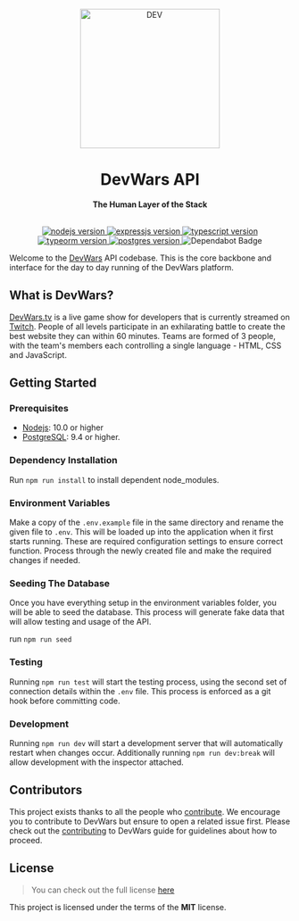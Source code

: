 <div align="center">
  <br>
  <img alt="DEV" src="https://i.imgur.com/D9giOVL.png" width="250px">
  <h1>DevWars API</h1>
  <strong>The Human Layer of the Stack</strong>
</div>
<br>
<p align="center">
  <a href="">
    <img src="https://img.shields.io/badge/Nodejs-v10.0.0-green.svg" alt="nodejs version">
  </a>
  <a href="https://expressjs.com/">
    <img src="https://img.shields.io/badge/Express-v4.0.0-brightgreen.svg" alt="expressjs version">
  </a>
  <a href="https://www.typescriptlang.org/">
    <img src="https://img.shields.io/badge/Typescript-v3.0.0-blue.svg" alt="typescript version">
  </a>
  <a href="http://typeorm.io/#/">
    <img src="https://img.shields.io/badge/TypeORM-v0.2.0-red.svg" alt="typeorm version">
  </a>
   <a href="http://typeorm.io/#/">
    <img src="https://img.shields.io/badge/PostgresSQL-v11.0.0-orange.svg" alt="postgres version">
  </a>
    <img src="https://flat.badgen.net/dependabot/DevWars/devwars-api/?icon=dependabot" alt="Dependabot Badge" />
</p>

Welcome to the [DevWars](https://DevWars.tv) API codebase. This is the core backbone and interface for the day to day running of the DevWars platform.

## What is DevWars?

[DevWars.tv](https://www.devwars.tv/) is a live game show for developers that is currently streamed on [Twitch](https://www.twitch.tv/devwars). People of all levels participate in an exhilarating battle to create the best website they can within 60 minutes. Teams are formed of 3 people, with the team's members each controlling a single language - HTML, CSS and JavaScript.

## Getting Started

### Prerequisites

-   [Nodejs](https://nodejs.org/en/): 10.0 or higher
-   [PostgreSQL](https://www.postgresql.org/): 9.4 or higher.
    <!-- -   [Firebase](https://firebase.google.com/): instance with database (service account). -->

### Dependency Installation

Run `npm run install` to install dependent node_modules.

### Environment Variables

Make a copy of the `.env.example` file in the same directory and rename the given file to `.env`. This will be loaded up into the application when it first starts running. These are required configuration settings to ensure correct function. Process through the newly created file and make the required changes if needed.

### Seeding The Database

Once you have everything setup in the environment variables folder, you will be able to seed the database. This process will generate fake data that will allow testing and usage of the API.

run `npm run seed`

### Testing

Running `npm run test` will start the testing process, using the second set of connection details within the `.env` file. This process is enforced as a git hook before committing code.

### Development

Running `npm run dev` will start a development server that will automatically restart when changes occur. Additionally running `npm run dev:break` will allow development with the inspector attached.

## Contributors

This project exists thanks to all the people who [contribute](https://github.com/DevWars/devwars-api/graphs/contributors). We encourage you to contribute to DevWars but ensure to open a related issue first. Please check out the [contributing](CONTRIBUTING.md) to DevWars guide for guidelines about how to proceed.

## License

> You can check out the full license [here](https://github.com/DevWars/devwars-api/blob/master/LICENSE)

This project is licensed under the terms of the **MIT** license.
